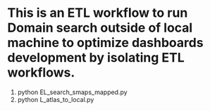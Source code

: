 # This is an ETL workflow to run Domain search outside of local machine to optimize dashboards development by isolating ETL workflows.

1. python EL_search_smaps_mapped.py
2. python L_atlas_to_local.py